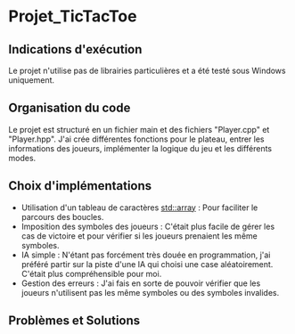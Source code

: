 # Projet_TicTacToe
## Indications d'exécution
Le projet n'utilise pas de librairies particulières et a été testé sous Windows uniquement.
## Organisation du code
Le projet est structuré en un fichier main et des fichiers "Player.cpp" et "Player.hpp".
J'ai crée différentes fonctions pour le plateau, entrer les informations des joueurs, implémenter la logique du jeu et les différents modes. 
## Choix d'implémentations 
- Utilisation d'un tableau de caractères  <std::array> : Pour faciliter le parcours des boucles.
- Imposition des symboles des joueurs : C'était plus facile de gérer les cas de victoire et pour vérifier si les joueurs prenaient les même symboles.
- IA simple : N'étant pas forcément très douée en programmation, j'ai préféré partir sur la piste d'une IA qui choisi une case aléatoirement. C'était plus compréhensible pour moi. 
- Gestion des erreurs : J'ai fais en sorte de pouvoir vérifier que les joueurs n'utilisent pas les même symboles ou des symboles invalides. 
## Problèmes et Solutions 
